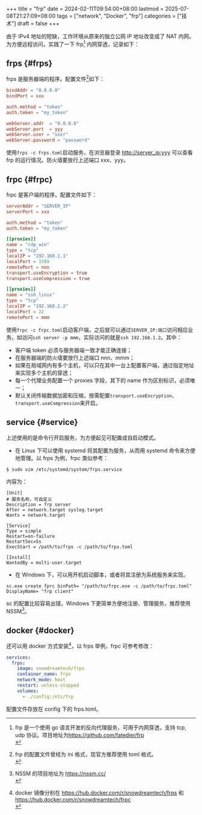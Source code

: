 +++
title = "frp"
date = 2024-02-11T09:54:00+08:00
lastmod = 2025-07-08T21:27:09+08:00
tags = ["network", "Docker", "frp"]
categories = ["技术"]
draft = false
+++

由于 IPv4 地址的短缺，工作环境从原来的独立公网 IP 地址改变成了 NAT 内网。为方便远程访问，实践了一下 frp[^1] 内网穿透，记录如下： <br/>
[^1]: frp 是一个使用 go 语言开发的反向代理服务，可用于内网穿透，支持 tcp, udp 协议。项目地址为<https://github.com/fatedier/frp> <br/>

<!--more-->


## frps {#frps}

frps 是服务器端的程序。配置文件[^2]如下： <br/>

```toml
bindAddr = "0.0.0.0"
bindPort = xxx

auth.method = "token"
auth.token = "my_token"

webServer.addr  = "0.0.0.0"
webServer.port  = yyy
webServer.user = "user"
webServer.password = "password"
```

使用​`frps -c frps.toml`​启动服务，在浏览器登录 <http://server_ip:yyy> 可以查看 frp 的运行情况。防火墙要放行上述端口 xxx、yyy。 <br/>
[^2]: frp 的配置文件曾经为 ini 格式，现官方推荐使用 toml 格式。 <br/>


## frpc {#frpc}

frpc 是客户端的程序。配置文件如下： <br/>

```toml
serverAddr = "SERVER_IP"
serverPort = xxx

auth.method = "token"
auth.token = "my_token"

[[proxies]]
name = "rdp_win"
type = "tcp"
localIP = "192.168.1.1"
localPort = 3389
remotePort = nnn
transport.useEncryption = true
transport.useCompression = true

[[proxies]]
name = "ssh_linux"
type = "tcp"
localIP = "192.168.1.2"
localPort = 22
remotePort = mmm
```

使用​`frpc -c frpc.toml`​启动客户端，之后就可以通过​​`SERVER_IP:端口`​访问相应业务。如访问​`ssh server -p mmm`​，实际访问的就是​`ssh 192.168.1.2`​。其中： <br/>

-   客户端 token 必须与服务器端一致才能正确连接； <br/>
-   在服务器端的防火墙要放行上述端口 nnn、mmm； <br/>
-   如果在局域网内有多个主机，可以只在其中一台上配置客户端，通过指定地址来实现多个主机的穿透； <br/>
-   每一个代理业务配置一个 proxies 字段，其下的 name 作为区别标识，必须唯一； <br/>
-   默认关闭传输数据加密和压缩，按需配置​`transport.useEncryption`​、​`transport.useCompression`​来开启。 <br/>


## service {#service}

上述使用的是命令行开启服务，为方便起见可配置成自启动模式。 <br/>

-   在 Linux 下可以使用 systemd 将其配置为服务，从而用 systemd 命令来方便地管理。以 frps 为例，frpc 类似参考： <br/>

<!--listend-->

```shell
$ sudo vim /etc/systemd/system/frps.service
```

内容为： <br/>

```text
[Unit]
# 服务名称，可自定义
Description = frp server
After = network.target syslog.target
Wants = network.target

[Service]
Type = simple
Restart=on-failure
RestartSec=5s
ExecStart = /path/to/frps -c /path/to/frps.toml

[Install]
WantedBy = multi-user.target
```

-   在 Windows 下，可以用开机启动脚本，或者将其注册为系统服务来实现。 <br/>

<!--listend-->

```shell
sc.exe create fprc binPath= "/path/to/frpc.exe -c /path/to/frpc.toml" DisplayName= "frp client"
```

sc 的配置比较容易出错，Windows 下更简单方便地注册、管理服务，推荐使用 NSSM[^3]。 <br/>
[^3]: NSSM 的项目地址为 <https://nssm.cc/> <br/>


## docker {#docker}

还可以用 docker 方式安装[^4]，以 frps 举例，frpc 可参考修改： <br/>
[^4]: docker 镜像分别在 <https://hub.docker.com/r/snowdreamtech/frps> 和 <https://hub.docker.com/r/snowdreamtech/frpc> <br/>

```yaml
services:
  frps:
    image: snowdreamtech/frps
    container_name: frps
    network_mode: host
    restart: unless-stopped
    volumes:
      - ./config:/etc/frp
```

配置文件存放在 config 下的 frps.toml。

